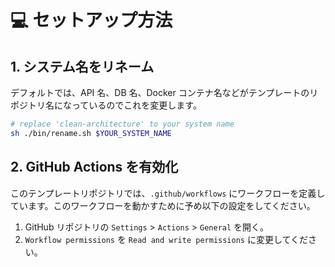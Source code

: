 # 💻 セットアップ方法

## 1. システム名をリネーム
デフォルトでは、API 名、DB 名、Docker コンテナ名などがテンプレートのリポジトリ名になっているのでこれを変更します。
```bash
# replace 'clean-architecture' to your system name
sh ./bin/rename.sh $YOUR_SYSTEM_NAME
```

## 2. GitHub Actions を有効化
このテンプレートリポジトリでは、`.github/workflows` にワークフローを定義しています。このワークフローを動かすために予め以下の設定をしてください。

 1. GitHub リポジトリの `Settings` > `Actions` > `General` を開く。
 2. `Workflow permissions` を `Read and write permissions` に変更してください。
